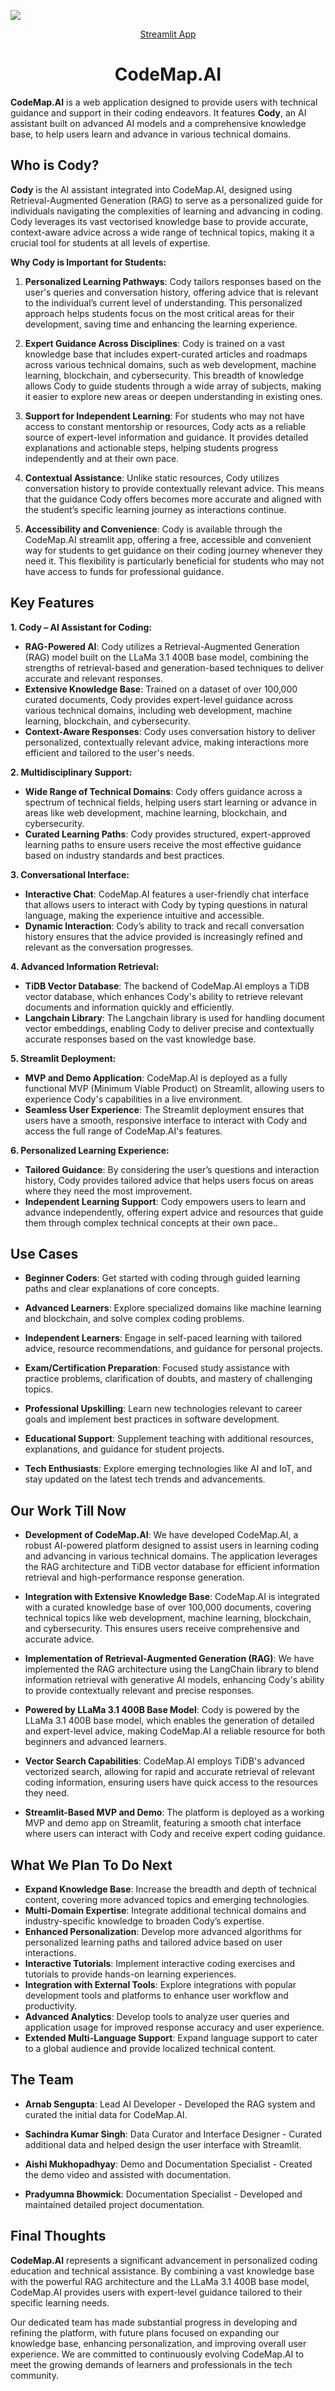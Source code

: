 
**![](https://github.com/user-attachments/assets/8791da5f-975c-466c-b0b9-6a1559c680b9)**
<p align="center">
    <a href="https://codemap-ai.onrender.com"> Streamlit App</a>
  </p>
<h1 align="center">CodeMap.AI</h1>

**CodeMap.AI** is a web application designed to provide users with technical guidance and support in their coding endeavors. It features **Cody**, an AI assistant built on advanced AI models and a comprehensive knowledge base, to help users learn and advance in various technical domains.

## Who is Cody?

**Cody** is the AI assistant integrated into CodeMap.AI, designed using Retrieval-Augmented Generation (RAG) to serve as a personalized guide for individuals navigating the complexities of learning and advancing in coding. Cody leverages its vast vectorised knowledge base to provide accurate, context-aware advice across a wide range of technical topics, making it a crucial tool for students at all levels of expertise.

**Why Cody is Important for Students:**

1. **Personalized Learning Pathways**: Cody tailors responses based on the user's queries and conversation history, offering advice that is relevant to the individual’s current level of understanding. This personalized approach helps students focus on the most critical areas for their development, saving time and enhancing the learning experience.

2. **Expert Guidance Across Disciplines**: Cody is trained on a vast knowledge base that includes expert-curated articles and roadmaps across various technical domains, such as web development, machine learning, blockchain, and cybersecurity. This breadth of knowledge allows Cody to guide students through a wide array of subjects, making it easier to explore new areas or deepen understanding in existing ones.

3. **Support for Independent Learning**: For students who may not have access to constant mentorship or resources, Cody acts as a reliable source of expert-level information and guidance. It provides detailed explanations and actionable steps, helping students progress independently and at their own pace.

4. **Contextual Assistance**: Unlike static resources, Cody utilizes conversation history to provide contextually relevant advice. This means that the guidance Cody offers becomes more accurate and aligned with the student’s specific learning journey as interactions continue.

5. **Accessibility and Convenience**: Cody is available through the CodeMap.AI streamlit app, offering a free, accessible and convenient way for students to get guidance on their coding journey whenever they need it. This flexibility is particularly beneficial for students who may not have access to funds for professional guidance.

## Key Features

**1. Cody – AI Assistant for Coding:**
   - **RAG-Powered AI**: Cody utilizes a Retrieval-Augmented Generation (RAG) model built on the LLaMa 3.1 400B base model, combining the strengths of retrieval-based and generation-based techniques to deliver accurate and relevant responses.
   - **Extensive Knowledge Base**: Trained on a dataset of over 100,000 curated documents, Cody provides expert-level guidance across various technical domains, including web development, machine learning, blockchain, and cybersecurity.
   - **Context-Aware Responses**: Cody uses conversation history to deliver personalized, contextually relevant advice, making interactions more efficient and tailored to the user's needs.

**2. Multidisciplinary Support:**
   - **Wide Range of Technical Domains**: Cody offers guidance across a spectrum of technical fields, helping users start learning or advance in areas like web development, machine learning, blockchain, and cybersecurity.
   - **Curated Learning Paths**: Cody provides structured, expert-approved learning paths to ensure users receive the most effective guidance based on industry standards and best practices.

**3. Conversational Interface:**
   - **Interactive Chat**: CodeMap.AI features a user-friendly chat interface that allows users to interact with Cody by typing questions in natural language, making the experience intuitive and accessible.
   - **Dynamic Interaction**: Cody’s ability to track and recall conversation history ensures that the advice provided is increasingly refined and relevant as the conversation progresses.

**4. Advanced Information Retrieval:**
   - **TiDB Vector Database**: The backend of CodeMap.AI employs a TiDB vector database, which enhances Cody's ability to retrieve relevant documents and information quickly and efficiently.
   - **Langchain Library**: The Langchain library is used for handling document vector embeddings, enabling Cody to deliver precise and contextually accurate responses based on the vast knowledge base.

**5. Streamlit Deployment:**
   - **MVP and Demo Application**: CodeMap.AI is deployed as a fully functional MVP (Minimum Viable Product) on Streamlit, allowing users to experience Cody's capabilities in a live environment.
   - **Seamless User Experience**: The Streamlit deployment ensures that users have a smooth, responsive interface to interact with Cody and access the full range of CodeMap.AI's features.

**6. Personalized Learning Experience:**
   - **Tailored Guidance**: By considering the user’s questions and interaction history, Cody provides tailored advice that helps users focus on areas where they need the most improvement.
   - **Independent Learning Support**: Cody empowers users to learn and advance independently, offering expert advice and resources that guide them through complex technical concepts at their own pace..

## Use Cases

- **Beginner Coders**: Get started with coding through guided learning paths and clear explanations of core concepts.

- **Advanced Learners**: Explore specialized domains like machine learning and blockchain, and solve complex coding problems.

- **Independent Learners**: Engage in self-paced learning with tailored advice, resource recommendations, and guidance for personal projects.

- **Exam/Certification Preparation**: Focused study assistance with practice problems, clarification of doubts, and mastery of challenging topics.

- **Professional Upskilling**: Learn new technologies relevant to career goals and implement best practices in software development.

- **Educational Support**: Supplement teaching with additional resources, explanations, and guidance for student projects.

- **Tech Enthusiasts**: Explore emerging technologies like AI and IoT, and stay updated on the latest tech trends and advancements.


## Our Work Till Now

- **Development of CodeMap.AI**: We have developed CodeMap.AI, a robust AI-powered platform designed to assist users in learning coding and advancing in various technical domains. The application leverages the RAG architecture and TiDB vector database for efficient information retrieval and high-performance response generation.

- **Integration with Extensive Knowledge Base**: CodeMap.AI is integrated with a curated knowledge base of over 100,000 documents, covering technical topics like web development, machine learning, blockchain, and cybersecurity. This ensures users receive comprehensive and accurate advice.

- **Implementation of Retrieval-Augmented Generation (RAG)**: We have implemented the RAG architecture using the LangChain library to blend information retrieval with generative AI models, enhancing Cody's ability to provide contextually relevant and precise responses.

- **Powered by LLaMa 3.1 400B Base Model**: Cody is powered by the LLaMa 3.1 400B base model, which enables the generation of detailed and expert-level advice, making CodeMap.AI a reliable resource for both beginners and advanced learners.

- **Vector Search Capabilities**: CodeMap.AI employs TiDB's advanced vectorized search, allowing for rapid and accurate retrieval of relevant coding information, ensuring users have quick access to the resources they need.

- **Streamlit-Based MVP and Demo**: The platform is deployed as a working MVP and demo app on Streamlit, featuring a smooth chat interface where users can interact with Cody and receive expert coding guidance.

## What We Plan To Do Next

- **Expand Knowledge Base**: Increase the breadth and depth of technical content, covering more advanced topics and emerging technologies.
- **Multi-Domain Expertise**: Integrate additional technical domains and industry-specific knowledge to broaden Cody’s expertise.
- **Enhanced Personalization**: Develop more advanced algorithms for personalized learning paths and tailored advice based on user interactions.
- **Interactive Tutorials**: Implement interactive coding exercises and tutorials to provide hands-on learning experiences.
- **Integration with External Tools**: Explore integrations with popular development tools and platforms to enhance user workflow and productivity.
- **Advanced Analytics**: Develop tools to analyze user queries and application usage for improved response accuracy and user experience.
- **Extended Multi-Language Support**: Expand language support to cater to a global audience and provide localized technical content.

## The Team

- **Arnab Sengupta**: Lead AI Developer - Developed the RAG system and curated the initial data for CodeMap.AI.

- **Sachindra Kumar Singh**: Data Curator and Interface Designer - Curated additional data and helped design the user interface with Streamlit.

- **Aishi Mukhopadhyay**: Demo and Documentation Specialist - Created the demo video and assisted with documentation.

- **Pradyumna Bhowmick**: Documentation Specialist - Developed and maintained detailed project documentation.

## Final Thoughts
**CodeMap.AI** represents a significant advancement in personalized coding education and technical assistance. By combining a vast knowledge base with the powerful RAG architecture and the LLaMa 3.1 400B base model, CodeMap.AI provides users with expert-level guidance tailored to their specific learning needs.

Our dedicated team has made substantial progress in developing and refining the platform, with future plans focused on expanding our knowledge base, enhancing personalization, and improving overall user experience. We are committed to continuously evolving CodeMap.AI to meet the growing demands of learners and professionals in the tech community.
